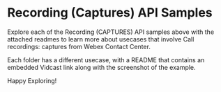 # Recording (Captures) API Samples

Explore each of the Recording (CAPTURES) API samples above with the attached readmes to learn more about usecases that involve Call recordings: captures from Webex Contact Center.

Each folder has a different usecase, with a README that contains an embedded Vidcast link along with the screenshot of the example.

Happy Exploring!
